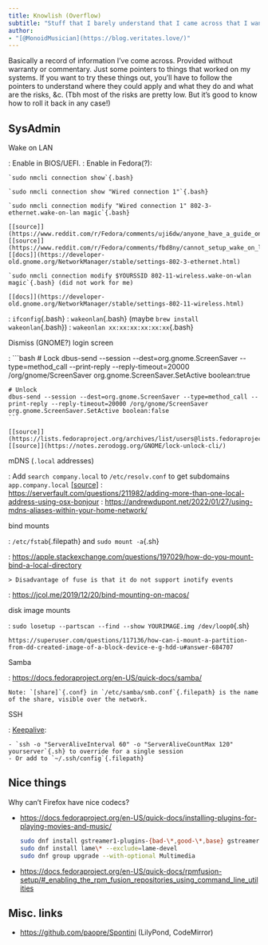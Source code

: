 ```yaml
---
title: Knowlish (Overflow)
subtitle: "Stuff that I barely understand that I came across that I want to keep around"
author:
- "[@MonoidMusician](https://blog.veritates.love/)"
---
```


Basically a record of information Iʼve come across.
Provided without warranty or commentary.
Just some pointers to things that worked on my systems.
If you want to try these things out, youʼll have to follow the pointers to understand where they could apply and what they do and what are the risks, &c.
(Tbh most of the risks are pretty low.
But itʼs good to know how to roll it back in any case!)

## SysAdmin

Wake on LAN

:   Enable in BIOS/UEFI.
:   Enable in Fedora(?):

    `sudo nmcli connection show`{.bash}

    `sudo nmcli connection show "Wired connection 1"`{.bash}

    `sudo nmcli connection modify "Wired connection 1" 802-3-ethernet.wake-on-lan magic`{.bash}

    [[source]](https://www.reddit.com/r/Fedora/comments/uji6dw/anyone_have_a_guide_on_how_to_activate_wake_on/) [[source]](https://www.reddit.com/r/Fedora/comments/fbd8ny/cannot_setup_wake_on_lan_on_fedora_31/)
    [[docs]](https://developer-old.gnome.org/NetworkManager/stable/settings-802-3-ethernet.html)

    `sudo nmcli connection modify $YOURSSID 802-11-wireless.wake-on-wlan magic`{.bash} (did not work for me)

    [[docs]](https://developer-old.gnome.org/NetworkManager/stable/settings-802-11-wireless.html)
:   `ifconfig`{.bash}
:   `wakeonlan`{.bash}
    (maybe `brew install wakeonlan`{.bash})
:   `wakeonlan xx:xx:xx:xx:xx:xx`{.bash}

Dismiss (GNOME?) login screen

:   ```bash
    # Lock
    dbus-send --session --dest=org.gnome.ScreenSaver --type=method_call --print-reply --reply-timeout=20000 /org/gnome/ScreenSaver org.gnome.ScreenSaver.SetActive boolean:true

    # Unlock
    dbus-send --session --dest=org.gnome.ScreenSaver --type=method_call --print-reply --reply-timeout=20000 /org/gnome/ScreenSaver org.gnome.ScreenSaver.SetActive boolean:false
    ```

    [[source]](https://lists.fedoraproject.org/archives/list/users@lists.fedoraproject.org/thread/P2QR5N763BU56VN4MWLL7ABBVJBTBXJB/)
    [[source]](https://notes.zerodogg.org/GNOME/lock-unlock-cli/)

mDNS (`.local` addresses)

:   Add `search company.local` to `/etc/resolv.conf` to get subdomains `app.company.local` [[source]](https://www.reddit.com/r/Fedora/comments/19eeeo6/enabling_mdns_on_fedora_39_still_doesnt_work/)
:   https://serverfault.com/questions/211982/adding-more-than-one-local-address-using-osx-bonjour
:   https://andrewdupont.net/2022/01/27/using-mdns-aliases-within-your-home-network/

bind mounts

:   `/etc/fstab`{.filepath} and `sudo mount -a`{.sh}

:   https://apple.stackexchange.com/questions/197029/how-do-you-mount-bind-a-local-directory

    > Disadvantage of fuse is that it do not support inotify events
:   https://jcol.me/2019/12/20/bind-mounting-on-macos/

disk image mounts

:   `sudo losetup --partscan --find --show YOURIMAGE.img /dev/loop0`{.sh}

    https://superuser.com/questions/117136/how-can-i-mount-a-partition-from-dd-created-image-of-a-block-device-e-g-hdd-u#answer-684707

Samba

:   https://docs.fedoraproject.org/en-US/quick-docs/samba/

    Note: `[share]`{.conf} in `/etc/samba/smb.conf`{.filepath} is the name of the share, visible over the network.

SSH

:   [Keepalive](https://superuser.com/questions/699676/how-to-prevent-ssh-from-disconnecting-if-its-been-idle-for-a-while):

    - `ssh -o "ServerAliveInterval 60" -o "ServerAliveCountMax 120" yourserver`{.sh} to override for a single session
    - Or add to `~/.ssh/config`{.filepath}

## Nice things

Why canʼt Firefox have nice codecs?

- https://docs.fedoraproject.org/en-US/quick-docs/installing-plugins-for-playing-movies-and-music/

  ```bash
  sudo dnf install gstreamer1-plugins-{bad-\*,good-\*,base} gstreamer1-plugin-openh264 gstreamer1-plugin-libav --exclude=gstreamer1-plugins-bad-free-devel
  sudo dnf install lame\* --exclude=lame-devel
  sudo dnf group upgrade --with-optional Multimedia
  ```

- https://docs.fedoraproject.org/en-US/quick-docs/rpmfusion-setup/#_enabling_the_rpm_fusion_repositories_using_command_line_utilities


## Misc. links

- https://github.com/paopre/Spontini (LilyPond, CodeMirror)

